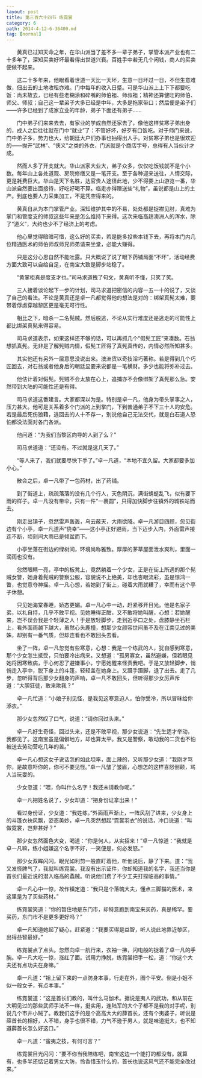 ```yaml
---
layout: post
title: 第三百六十四节 练霓裳
category: 6
path: 2014-4-12-6-36400.md
tag: [normal]
---
```


　　黄真已过知天命之年，在华山派当了差不多一辈子弟子，掌管本派产业也有二十多年了，深知买卖好坏最看得出世道兴衰。百姓手中若无几个闲钱，商人的买卖便做不起来。

　　这二十多年来，他眼看着世道一天比一天坏，生意一日坏过一日，不但生意难做，佃出去的土地收租亦难。门中每年的收入日蹙。可是华山派上上下下都要吃饭：尚未故去，已经有些老糊涂和碎嘴的师伯祖、师叔祖；精神还算健旺的师伯、师父、师叔；自己这一辈弟子大多已经是中年，大多是拖家带口；然后便是弟子们——许多已经到了成家立业的年龄，弟子下面还有弟子……

　　门中弟子们来来去去，有家业的学成自然还家去了，像他这样贫寒子弟出身的，成人之后往往就在门中“就业”了：不管好坏，好歹有口饭吃。对于师门来说，门中弟子多，势力也大，给朝廷大户们办事也抽得出人手。对贫寒子弟也是很欢迎的——抛开“武林”、“侠义”之类的外衣，门派就是个商店字号，总得有人当伙计才成。

　　然而人多了开支就大。华山派家大业大，弟子众多，仅仅吃饭钱就不是个小数。每年山上各处道观、房院修缮又是一笔开支。至于各种迎来送往，人情交际，更是耗费巨大。华山是天下名胜，达官贵人途径此地，少不得要上山游览一番，华山派自然要出面接待，好吃好喝不算。临走亦得赠送些“礼物”，虽说都是山上的土产。到底也要人力采集加工，不是凭空得来的。

　　黄真自从为本门掌管产业。深知维护其中的不易，处处都是捉襟见肘，真难为掌门和管度支的师叔这些年来是怎么维持下来得。这次来临高趟澳洲人的浑水，除了“道义”，大约也少不了经济上的考虑。

　　他心里觉得暗暗可惜，这么好的买卖，若是能多投些本钱下去，再将本门内几位精通医术的师伯师叔师兄师弟请来坐堂，必能大赚得。

　　只是这分心思自然不能吐露。只大概说了说了眼下药铺局面“不坏”，活动经费方面大致可以自给自足，在南宝大致是脚步站稳了。

　　“黄掌柜真是度支才也。”司马求道拽了句文，黄真听不懂，只笑了笑。

　　三人接着谈论起下一步的计划，司马求道把密信的内容一五一十的说了，又谈了自己的看法。不论是黄真还是卓一凡都觉得他的想法是对的：绑架真髡太难，要带着俘虏穿越黎区更是毫无可行性。

　　相比之下，暗杀一二名髡贼。然后脱逃，不论从实行难度还是逃走的可能性上都比绑架真髡来得容易。

　　司马求道表示，如果这样还不够的话，可以再抓几个“假髡工匠”来凑数。石翁想抓真髡。无非是了解髡贼内情，假髡工匠得了真髡真传的，内情必然所知甚多。

　　其实他还有另外一层意思没说出来。澳洲货以奇技淫巧著称。若是得到几个巧匠回去，对石翁或者他身后的朝廷显要来说都是一笔横财。多少也能将弥补过去。

　　他估计着对假髡。髡贼不会太放在心上，追捕亦不会像绑架了真髡那么急。安然带到大陆的可能性还是有得。

　　司马求道这番建言。大家都深以为是。特别是卓一凡，他身为带头掌事之人，压力甚大。他可是关系着多个门派的上到掌门，下到普通弟子不下三十人的安危。若是最后死伤狼藉，逃回去的人十不存一，别说他自己无法交代，就是白石道人恐怕都没法面对各门各派。

　　他问道：“为我们当黎区向导的人到了么？”

　　司马求道道：“还没有。不过就是这几天了。”

　　“等人来了，我们就要尽快下手了。”卓一凡道，“本地不宜久留。大家都要多加小心。”

　　散会之后，卓一凡带了一包药材，出了药铺。

　　到了街道上，疏疏落落的没有几个行人，天色阴沉，满街蜻蜓乱飞，似有要下雨的样子。卓一凡没有带伞，只有一件“一裹圆”，只得加快脚步往镇外的城铁站而去。

　　刚走出镇子，忽然雷声轰轰，乌云蔽天，大雨欲降。卓一凡游目四顾，忽见街边有个小亭，卓一凡道声“侥幸”——这小亭正好避雨，当下迈步入内，外面雷声接连不断，顷刻间大雨已是倾盆而下。

　　小亭坐落在街边的绿树间，环境尚称雅致。厚厚的茅草屋面泄水爽利，里面一滴雨也没有。

　　忽然眼睛一亮，亭中的板凳上，竟然躺着一个少女，正是在街上所遇的那个髡贼女警，她身着髡贼的警察公服，容貌说不上绝美，却也杏眼流彩，虽是惊鸿一瞥，也觉意夺神摇。卓一凡心想，若她到了街上，碰着大雨就糟了，幸而有这个亭子休憩。

　　只见她海棠春睡，娇态更媚。卓一凡心中一动，赶紧移开目光。他是名家子弟，以礼自持，几乎不敢平视。见她睡得正酣，又不敢将她叫醒，心想：若她醒来，岂不误会我是个轻薄之人！于是放轻脚步，走到近亭口之处，盘膝静坐石栏上，看外面雨越下越大，虽然心头鹿撞，想那少女颜容世间虽不及在江南见过的美姝，却别有一番气质，但却连看也不敢回头去看。

　　坐了一阵，卓一凡忽觉有些寒意，心想：我是一个练武的人，犹自感到寒意，那个少女怎生抵受，只怕要冷出病来。又想道：“孤男寡女，虽然避嫌，但若眼见她将因寒致病，于心何忍了避嫌事小，宁愿她醒来怪责我吧。于是又放轻脚步，悄悄走入亭中，脱下身上的斗篷，轻轻盖在她身上。又蹑手蹑脚，退了出去。走了几步，忽听得背后那少女翻身的声响，卓一凡不敢回头，但听得那少女厉声斥道：“大胆狂徒，敢来欺我？”

　　卓一凡忙道：“小娘子别见怪，是我见这寒意迫人，怕你受冷，所以冒昧给你添衣。”

　　那少女忽然叹了口气，说道：“请你回过头来。”

　　卓一凡好生奇怪，回过头来，还是不敢平视，那少女说道：“先生适才举动，我都见了。这南宝虽是偏僻地方，却也算太平。我又是警察，敢动我的二货也不怕被送去劳动营吃几年的苦。”

　　卓一凡心想这女子说话怎的如此坦率，面上辣的，又听那少女道：“我刚才骂你，是故意吓你的，你可不要见怪。”卓一凡皱了皱眉，心想怎的这样喜怒倒颠，骂人当玩耍的。

　　少女忽道：“喂，你叫什么名字！我还未请教你呢。”

　　卓一凡把姓名说了，少女却道：“把身份证拿出来！”

　　看过身份证，少女道：“我姓练。”外面雨声渐止，一阵风刮了进来，少女身上的斗篷衣袂风飘，姿态美妙，卓一凡突然想起“霓裳羽衣”的说话，冲口说道：“叫做霓裳，岂非甚好？”

　　那少女忽然面色大变，喝道：“你是何人，从实招来！”卓一凡惊道：“我就是卓一凡嘛，练小姐嫌这个名字不好，一笑便是，何必发怒。”

　　那少女双眸闪闪，眼光如利剪一般直盯着他，听他说后，静了下来。道：“我又发怪脾气了，我就叫练霓裳。我没有出示证件，你却知道我的名字，我还当你是首长们最近说的潜入临高的蟊贼。听说他们费了不少工夫打探临高的事情。”

　　卓一凡心中一惊，故作镇定道：“我只是个落魄大夫，懂点三脚猫的医术，来这里是为了买些药材。”

　　练霓裳笑道：“你的暂住地是东门市，却特意跑到南宝来买药，真是稀罕。要买药，东门市不是更多更好吗？”

　　卓一凡知道她起了疑心，赶紧道：“我要买得是益智，听人说此地靠近黎区，出得益智最好。”

　　练霓裳点了点头。忽然向卓一航行来，衣袖一拂，闪电般的捉着了卓一凡的手腕。卓一凡大吃一惊，涨红了面。试用力挣脱，练霓裳把手一松，道：“你这个大夫还有点功夫在身嘛。”

　　卓一凡道：“祖上留下来的一点防身本事，行走在外，图个平安。倒是小姐不似一般女子，有点本事。”

　　练霓裳道：“这是首长们教的，叫什么马伽术。据说是夷人的武功，和从前在大明见过的那些武师手法不一样，挺实用，连陆军的大个子都不是我的对手呢，别说几个市井小贼了。教我们这手的是个高高大大的薛首长，还有个夷婆子，听说是薛首长的相好，人不错，身手也很不错，力气不逊于男人，就是味道挺大，也不知道薛首长怎么好这口。”

　　卓一凡道：“蛮夷之技，有何可言？”

　　练霓裳目光闪闪：“要不你当我陪练吧，南宝这边一个能打的都没有。就算有，也多半还惦记着男女大防，怜香惜玉什么的，首长也说这风气还不能完全改过来。”
